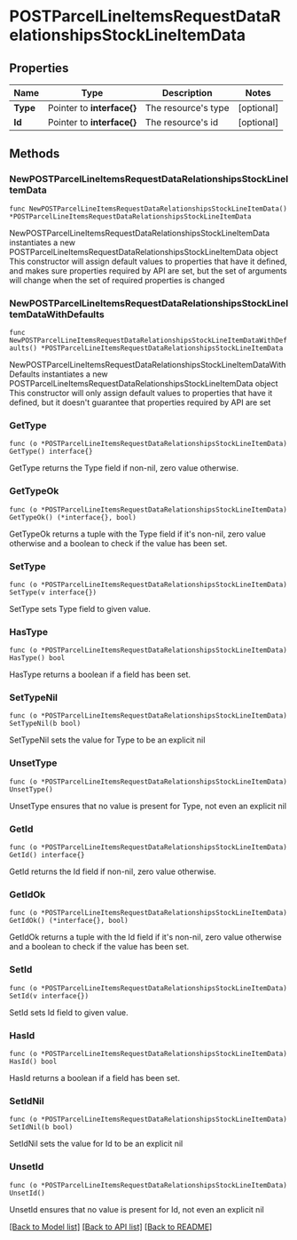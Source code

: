 # POSTParcelLineItemsRequestDataRelationshipsStockLineItemData

## Properties

Name | Type | Description | Notes
------------ | ------------- | ------------- | -------------
**Type** | Pointer to **interface{}** | The resource&#39;s type | [optional] 
**Id** | Pointer to **interface{}** | The resource&#39;s id | [optional] 

## Methods

### NewPOSTParcelLineItemsRequestDataRelationshipsStockLineItemData

`func NewPOSTParcelLineItemsRequestDataRelationshipsStockLineItemData() *POSTParcelLineItemsRequestDataRelationshipsStockLineItemData`

NewPOSTParcelLineItemsRequestDataRelationshipsStockLineItemData instantiates a new POSTParcelLineItemsRequestDataRelationshipsStockLineItemData object
This constructor will assign default values to properties that have it defined,
and makes sure properties required by API are set, but the set of arguments
will change when the set of required properties is changed

### NewPOSTParcelLineItemsRequestDataRelationshipsStockLineItemDataWithDefaults

`func NewPOSTParcelLineItemsRequestDataRelationshipsStockLineItemDataWithDefaults() *POSTParcelLineItemsRequestDataRelationshipsStockLineItemData`

NewPOSTParcelLineItemsRequestDataRelationshipsStockLineItemDataWithDefaults instantiates a new POSTParcelLineItemsRequestDataRelationshipsStockLineItemData object
This constructor will only assign default values to properties that have it defined,
but it doesn't guarantee that properties required by API are set

### GetType

`func (o *POSTParcelLineItemsRequestDataRelationshipsStockLineItemData) GetType() interface{}`

GetType returns the Type field if non-nil, zero value otherwise.

### GetTypeOk

`func (o *POSTParcelLineItemsRequestDataRelationshipsStockLineItemData) GetTypeOk() (*interface{}, bool)`

GetTypeOk returns a tuple with the Type field if it's non-nil, zero value otherwise
and a boolean to check if the value has been set.

### SetType

`func (o *POSTParcelLineItemsRequestDataRelationshipsStockLineItemData) SetType(v interface{})`

SetType sets Type field to given value.

### HasType

`func (o *POSTParcelLineItemsRequestDataRelationshipsStockLineItemData) HasType() bool`

HasType returns a boolean if a field has been set.

### SetTypeNil

`func (o *POSTParcelLineItemsRequestDataRelationshipsStockLineItemData) SetTypeNil(b bool)`

 SetTypeNil sets the value for Type to be an explicit nil

### UnsetType
`func (o *POSTParcelLineItemsRequestDataRelationshipsStockLineItemData) UnsetType()`

UnsetType ensures that no value is present for Type, not even an explicit nil
### GetId

`func (o *POSTParcelLineItemsRequestDataRelationshipsStockLineItemData) GetId() interface{}`

GetId returns the Id field if non-nil, zero value otherwise.

### GetIdOk

`func (o *POSTParcelLineItemsRequestDataRelationshipsStockLineItemData) GetIdOk() (*interface{}, bool)`

GetIdOk returns a tuple with the Id field if it's non-nil, zero value otherwise
and a boolean to check if the value has been set.

### SetId

`func (o *POSTParcelLineItemsRequestDataRelationshipsStockLineItemData) SetId(v interface{})`

SetId sets Id field to given value.

### HasId

`func (o *POSTParcelLineItemsRequestDataRelationshipsStockLineItemData) HasId() bool`

HasId returns a boolean if a field has been set.

### SetIdNil

`func (o *POSTParcelLineItemsRequestDataRelationshipsStockLineItemData) SetIdNil(b bool)`

 SetIdNil sets the value for Id to be an explicit nil

### UnsetId
`func (o *POSTParcelLineItemsRequestDataRelationshipsStockLineItemData) UnsetId()`

UnsetId ensures that no value is present for Id, not even an explicit nil

[[Back to Model list]](../README.md#documentation-for-models) [[Back to API list]](../README.md#documentation-for-api-endpoints) [[Back to README]](../README.md)


